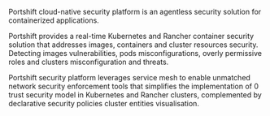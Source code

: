 Portshift cloud-native security platform is an agentless security solution for containerized applications.  

Portshift provides a real-time Kubernetes and Rancher container security solution that addresses images, containers and cluster resources security. Detecting images vulnerabilities, pods misconfigurations, overly permissive roles and clusters misconfiguration and threats.

Portshift security platform leverages service mesh to enable unmatched network security enforcement tools that simplifies the implementation of 0 trust security model in Kubernetes and Rancher clusters, complemented by declarative security policies cluster entities visualisation.